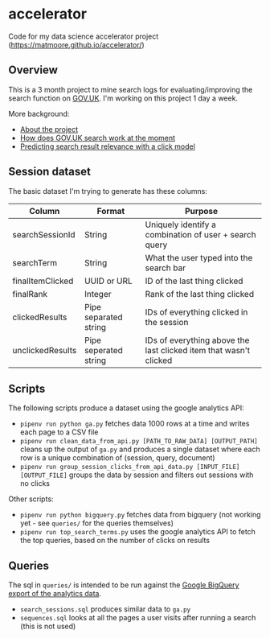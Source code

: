 # accelerator
Code for my data science accelerator project (https://matmoore.github.io/accelerator/)

## Overview
This is a 3 month project to mine search logs for evaluating/improving the search function on [GOV.UK](https://www.gov.uk). I'm working on this project 1 day a week.

More background:
- [About the project](https://matmoore.github.io/accelerator/post/what-is-this/)
- [How does GOV.UK search work at the moment](https://matmoore.github.io/accelerator/post/background-govuk-search/)
- [Predicting search result relevance with a click model](https://matmoore.github.io/accelerator/post/dynamic-bayesian-network-model/)

## Session dataset
The basic dataset I'm trying to generate has these columns:

|Column|Format|Purpose|
|--|--|--|
|searchSessionId | String | Uniquely identify a combination of user + search query |
| searchTerm | String | What the user typed into the search bar |
| finalItemClicked | UUID or URL | ID of the last thing clicked |
| finalRank | Integer | Rank of the last thing clicked |
| clickedResults | Pipe separated string | IDs of everything clicked in the session |
| unclickedResults | Pipe seperated string | IDs of everything above the last clicked item that wasn't clicked |

## Scripts
The following scripts produce a dataset using the google analytics API:
- `pipenv run python ga.py` fetches data 1000 rows at a time and writes each page to a CSV file
- `pipenv run clean_data_from_api.py [PATH_TO_RAW_DATA] [OUTPUT_PATH]` cleans up the output of `ga.py` and produces a single dataset where each row is a unique combination of (session, query, document)
- `pipenv run group_session_clicks_from_api_data.py [INPUT_FILE] [OUTPUT_FILE]` groups the data by session and filters out sessions with no clicks

Other scripts:
- `pipenv run python bigquery.py` fetches data from bigquery (not working yet - see `queries/` for the queries themselves)
- `pipenv run top_search_terms.py` uses the google analytics API to fetch the top queries, based on the number of clicks on results

## Queries
The sql in `queries/` is intended to be run against the [Google BigQuery export of the analytics data](https://support.google.com/analytics/answer/3437719?hl=en).

- `search_sessions.sql` produces similar data to `ga.py`
- `sequences.sql` looks at all the pages a user visits after running a search (this is not used)
